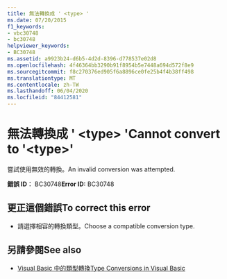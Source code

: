 ```yaml
---
title: 無法轉換成 ' <type> '
ms.date: 07/20/2015
f1_keywords:
- vbc30748
- bc30748
helpviewer_keywords:
- BC30748
ms.assetid: a9923b24-d6b5-4d2d-8396-d778537e02d8
ms.openlocfilehash: 4f46364bb3290b91f8954b5e7448a694d572f8e9
ms.sourcegitcommit: f8c270376ed905f6a8896ce0fe25b4f4b38ff498
ms.translationtype: MT
ms.contentlocale: zh-TW
ms.lasthandoff: 06/04/2020
ms.locfileid: "84412581"
---
```

# <a name="cannot-convert-to-type"></a><span data-ttu-id="5c2e4-102">無法轉換成 ' \<type> '</span><span class="sxs-lookup"><span data-stu-id="5c2e4-102">Cannot convert to '\<type>'</span></span>
<span data-ttu-id="5c2e4-103">嘗試使用無效的轉換。</span><span class="sxs-lookup"><span data-stu-id="5c2e4-103">An invalid conversion was attempted.</span></span>  
  
 <span data-ttu-id="5c2e4-104">**錯誤 ID︰** BC30748</span><span class="sxs-lookup"><span data-stu-id="5c2e4-104">**Error ID:** BC30748</span></span>  
  
## <a name="to-correct-this-error"></a><span data-ttu-id="5c2e4-105">更正這個錯誤</span><span class="sxs-lookup"><span data-stu-id="5c2e4-105">To correct this error</span></span>  
  
- <span data-ttu-id="5c2e4-106">請選擇相容的轉換類型。</span><span class="sxs-lookup"><span data-stu-id="5c2e4-106">Choose a compatible conversion type.</span></span>  
  
## <a name="see-also"></a><span data-ttu-id="5c2e4-107">另請參閱</span><span class="sxs-lookup"><span data-stu-id="5c2e4-107">See also</span></span>

- [<span data-ttu-id="5c2e4-108">Visual Basic 中的類型轉換</span><span class="sxs-lookup"><span data-stu-id="5c2e4-108">Type Conversions in Visual Basic</span></span>](../programming-guide/language-features/data-types/type-conversions.md)
